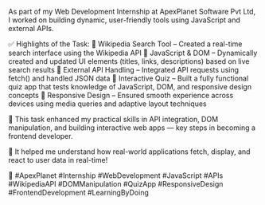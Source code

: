 As part of my Web Development Internship at ApexPlanet Software Pvt Ltd, I worked on building dynamic, user-friendly tools using JavaScript and external APIs.

✅ Highlights of the Task:
🔹 Wikipedia Search Tool – Created a real-time search interface using the Wikipedia API
🔹 JavaScript & DOM – Dynamically created and updated UI elements (titles, links, descriptions) based on live search results
🔹 External API Handling – Integrated API requests using fetch() and handled JSON data
🔹 Interactive Quiz – Built a fully functional quiz app that tests knowledge of JavaScript, DOM, and responsive design concepts
🔹 Responsive Design – Ensured smooth experience across devices using media queries and adaptive layout techniques

📌 This task enhanced my practical skills in API integration, DOM manipulation, and building interactive web apps — key steps in becoming a frontend developer.

🎯 It helped me understand how real-world applications fetch, display, and react to user data in real-time!

📂 #ApexPlanet #Internship #WebDevelopment #JavaScript #APIs #WikipediaAPI #DOMManipulation #QuizApp #ResponsiveDesign #FrontendDevelopment #LearningByDoing
